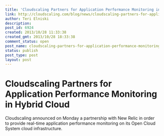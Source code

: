 ```yaml
---
title: 'Cloudscaling Partners for Application Performance Monitoring in Hybrid Cloud'
link: http://cloudscaling.com/blog/news/cloudscaling-partners-for-application-performance-monitoring-in-hybrid-cloud/
author: Teri Elniski
description: 
post_id: 6924
created: 2013/10/28 11:33:38
created_gmt: 2013/10/28 18:33:38
comment_status: open
post_name: cloudscaling-partners-for-application-performance-monitoring-in-hybrid-cloud
status: publish
post_type: post
layout: post
---
```


# Cloudscaling Partners for Application Performance Monitoring in Hybrid Cloud

Cloudscaling announced on Monday a partnership with New Relic in order to provide real-time application performance monitoring on its Open Cloud System cloud infrastructure.